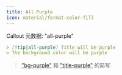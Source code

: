 ```yaml
---
title: All Purple
icon: material/format-color-fill
---
```


Callout 元数据: "all-purple"

```md
> [!tip|all-purple] Title will be purple
> The background color will be purple
```

> ["bg-purple"](../bg-styling/page-4.md) 和 ["title-purple"](../title-styling/page-4.md) 的简写

